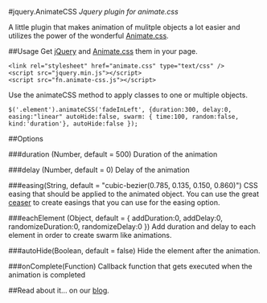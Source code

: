 #jquery.AnimateCSS
*Jquery plugin for animate.css*

A little plugin that makes animation of mulitple objects a lot easier and utilizes the power of the wonderful [Animate.css](http://daneden.me/animate/).

##Usage
Get [jQuery](http://jquery.com/) and [Animate.css](http://daneden.me/animate/) them in your page.


	<link rel="stylesheet" href="animate.css" type="text/css" />
	<script src="jquery.min.js"></script>
	<script src="fn.animate-css.js"></script>	


Use the animateCSS method to apply classes to one or multiple objects. 

	$('.element').animateCSS('fadeInLeft', {duration:300, delay:0, easing:"linear" autoHide:false, swarm: { time:100, random:false, kind:'duration'}, autoHide:false });


##Options

###duration (Number, default = 500)
Duration of the animation

###delay (Number, default = 0)
Delay of the animation

###easing(String, default = "cubic-bezier(0.785, 0.135, 0.150, 0.860)")
CSS easing that should be applied to the animated object. You can use the great [ceaser](http://matthewlein.com/ceaser/) to create easings that you can use for the easing option.

###eachElement (Object, default = { addDuration:0, addDelay:0, randomizeDuration:0, randomizeDelay:0 })
Add duration and delay to each element in order to create swarm like animations.

###autoHide(Boolean, default = false)
Hide the element after the animation.

###onComplete(Function)
Callback function that gets executed when the animation is completed


##Read about it…
on our [blog](http://www.intuity.de/ux-lab-the-illusion-of-life-how-vivid-animation-can-uplift-digital-experiences).




